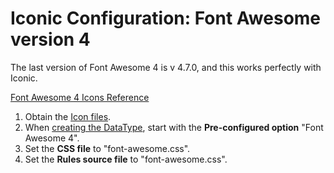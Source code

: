 # Iconic Configuration: Font Awesome version 4

The last version of Font Awesome 4 is v 4.7.0, and this works perfectly with Iconic.

[Font Awesome 4 Icons Reference](https://fontawesome.com/v4/icons/)

1. Obtain the [Icon files](https://fontawesome.com/v4/get-started/).  
2. When [creating the DataType](../readme.md), start with the **Pre-configured option** "Font Awesome 4".
3. Set the **CSS file** to "font-awesome.css".
4. Set the **Rules source file** to "font-awesome.css".


